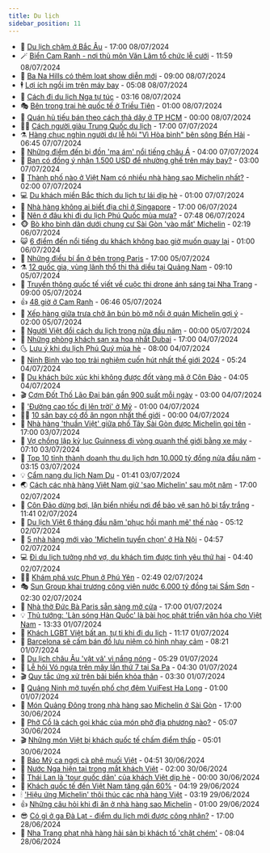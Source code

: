 ```yaml
---
title: Du lịch
sidebar_position: 11
---
```


<!-- vnexpress-du-lich:START -->
- 💂 [Du lịch chậm ở Bắc Âu](https://vnexpress.net/du-lich-cham-o-bac-au-4761131.html) - 17:00 08/07/2024
- 🪄 [Biển Cam Ranh - nơi thủ môn Văn Lâm tổ chức lễ cưới](https://vnexpress.net/bien-cam-ranh-noi-thu-mon-van-lam-to-chuc-le-cuoi-4767348.html) - 11:59 08/07/2024
- 🦅 [Ba Na Hills có thêm loạt show diễn mới](https://vnexpress.net/ba-na-hills-co-them-loat-show-dien-moi-4767035.html) - 09:00 08/07/2024
- 🕴 [Lợi ích ngồi im trên máy bay](https://vnexpress.net/loi-ich-ngoi-im-tren-may-bay-4767265.html) - 05:08 08/07/2024
- 👀 [Cách đi du lịch Nga tự túc](https://vnexpress.net/cach-di-du-lich-nga-tu-tuc-4762391.html) - 03:16 08/07/2024
- 🎭 [Bên trong trại hè quốc tế ở Triều Tiên](https://vnexpress.net/ben-trong-trai-he-quoc-te-o-trieu-tien-4767140.html) - 01:00 08/07/2024
- 🦒 [Quán hủ tiếu bán theo cách thả dây ở TP HCM](https://vnexpress.net/quan-hu-tieu-ban-theo-cach-tha-day-o-tp-hcm-4767120.html) - 00:00 08/07/2024
- 👨‍🏫 [Cách người giàu Trung Quốc du lịch](https://vnexpress.net/cach-nguoi-giau-trung-quoc-du-lich-4766584.html) - 17:00 07/07/2024
- ⚗️ [Hàng chục nghìn người dự lễ hội &quot;Vì Hòa bình&quot; bên sông Bến Hải](https://vnexpress.net/hang-chuc-nghin-nguoi-du-le-hoi-vi-hoa-binh-ben-song-ben-hai-4767001.html) - 06:45 07/07/2024
- 🥸 [Những điểm đến bị đồn &#39;ma ám&#39; nổi tiếng châu Á](https://vnexpress.net/nhung-diem-den-bi-don-ma-am-noi-tieng-chau-a-4766853.html) - 04:00 07/07/2024
- 🤠 [Bạn có đồng ý nhận 1.500 USD để nhường ghế trên máy bay?](https://vnexpress.net/ban-co-dong-y-nhan-1-500-usd-de-nhuong-ghe-tren-may-bay-4766545.html) - 03:00 07/07/2024
- 🚀 [Thành phố nào ở Việt Nam có nhiều nhà hàng sao Michelin nhất?](https://vnexpress.net/thanh-pho-nao-o-viet-nam-co-nhieu-nha-hang-sao-michelin-nhat-4766916.html) - 02:00 07/07/2024
- 💻 [Du khách miền Bắc thích du lịch tự lái dịp hè](https://vnexpress.net/du-khach-mien-bac-thich-du-lich-tu-lai-dip-he-4765117.html) - 01:00 07/07/2024
- 💼 [Nhà hàng không ai biết địa chỉ ở Singapore](https://vnexpress.net/nha-hang-khong-ai-biet-dia-chi-o-singapore-4766930.html) - 17:00 06/07/2024
- 🤡 [Nên ở đâu khi đi du lịch Phú Quốc mùa mưa?](https://vnexpress.net/nen-o-dau-khi-di-du-lich-phu-quoc-mua-mua-4766428.html) - 07:48 06/07/2024
- 🐵 [Bò kho bình dân dưới chung cư Sài Gòn &#39;vào mắt&#39; Michelin](https://vnexpress.net/bo-kho-binh-dan-duoi-chung-cu-sai-gon-vao-mat-michelin-4765705.html) - 02:19 06/07/2024
- 😺 [6 điểm đến nổi tiếng du khách không bao giờ muốn quay lại](https://vnexpress.net/6-diem-den-noi-tieng-du-khach-khong-bao-gio-muon-quay-lai-4766405.html) - 01:00 06/07/2024
- 🌈 [Những điều bí ẩn ở bên trong Paris](https://vnexpress.net/nhung-dieu-bi-an-o-ben-trong-paris-4766467.html) - 17:00 05/07/2024
- ⚗️ [12 quốc gia, vùng lãnh thổ thi thả diều tại Quảng Nam](https://vnexpress.net/12-quoc-gia-vung-lanh-tho-thi-tha-dieu-tai-quang-nam-4766578.html) - 09:10 05/07/2024
- 👀 [Truyền thông quốc tế viết về cuộc thi drone ánh sáng tại Nha Trang](https://vnexpress.net/truyen-thong-quoc-te-viet-ve-cuoc-thi-drone-anh-sang-tai-nha-trang-4766244.html) - 09:00 05/07/2024
- 👍 [48 giờ ở Cam Ranh](https://vnexpress.net/48-gio-o-cam-ranh-4765364.html) - 06:46 05/07/2024
- 💄 [Xếp hàng giữa trưa chờ ăn bún bò mỡ nổi ở quán Michelin gợi ý](https://vnexpress.net/xep-hang-giua-trua-cho-an-bun-bo-mo-noi-o-quan-michelin-goi-y-4766233.html) - 02:00 05/07/2024
- 🥷 [Người Việt đổi cách du lịch trong nửa đầu năm](https://vnexpress.net/nguoi-viet-doi-cach-du-lich-trong-nua-dau-nam-4766079.html) - 00:00 05/07/2024
- 📝 [Những phòng khách sạn xa hoa nhất Dubai](https://vnexpress.net/nhung-phong-khach-san-xa-hoa-nhat-dubai-4766218.html) - 17:00 04/07/2024
- 🌜 [Lưu ý khi du lịch Phú Quý mùa hè](https://vnexpress.net/luu-y-khi-du-lich-phu-quy-mua-he-4765751.html) - 08:00 04/07/2024
- 📝 [Ninh Bình vào top trải nghiệm cuốn hút nhất thế giới 2024](https://vnexpress.net/ninh-binh-vao-top-trai-nghiem-cuon-hut-nhat-the-gioi-2024-4765959.html) - 05:24 04/07/2024
- 🧰 [Du khách bức xúc khi không được đốt vàng mã ở Côn Đảo](https://vnexpress.net/du-khach-buc-xuc-khi-khong-duoc-dot-vang-ma-o-con-dao-4765967.html) - 04:05 04/07/2024
- 🎬 [Cơm Đốt Thố Lão Đại bán gần 900 suất mỗi ngày](https://vnexpress.net/com-dot-tho-lao-dai-ban-gan-900-suat-moi-ngay-4763274.html) - 03:00 04/07/2024
- 🧐 [&#39;Đường cao tốc đi lên trời&#39; ở Mỹ](https://vnexpress.net/duong-cao-toc-di-len-troi-o-my-4765673.html) - 01:00 04/07/2024
- 👨‍🏫 [10 sân bay có đồ ăn ngon nhất thế giới](https://vnexpress.net/10-san-bay-co-do-an-ngon-nhat-the-gioi-4765590.html) - 00:00 04/07/2024
- 🦣 [Nhà hàng &#39;thuần Việt&#39; giữa phố Tây Sài Gòn được Michelin gọi tên](https://vnexpress.net/nha-hang-thuan-viet-giua-pho-tay-sai-gon-duoc-michelin-goi-ten-4763030.html) - 17:00 03/07/2024
- 🌋 [Vợ chồng lập kỷ lục Guinness đi vòng quanh thế giới bằng xe máy](https://vnexpress.net/vo-chong-lap-ky-luc-guinness-di-vong-quanh-the-gioi-bang-xe-may-4765517.html) - 07:10 03/07/2024
- 🦄 [Top 10 tỉnh thành doanh thu du lịch hơn 10.000 tỷ đồng nửa đầu năm](https://vnexpress.net/top-10-tinh-thanh-doanh-thu-du-lich-hon-10-000-ty-dong-nua-dau-nam-4765274.html) - 03:15 03/07/2024
- 💡 [Cẩm nang du lịch Nam Du](https://vnexpress.net/cam-nang-du-lich-nam-du-4764453.html) - 01:41 03/07/2024
- 🌏 [Cách các nhà hàng Việt Nam giữ &#39;sao Michelin&#39; sau một năm](https://vnexpress.net/cach-cac-nha-hang-viet-nam-giu-sao-michelin-sau-mot-nam-4764135.html) - 17:00 02/07/2024
- 💂 [Côn Đảo dừng bơi, lặn biển nhiều nơi để bảo vệ san hô bị tẩy trắng](https://vnexpress.net/con-dao-dung-boi-lan-bien-nhieu-noi-de-bao-ve-san-ho-bi-tay-trang-4765267.html) - 11:41 02/07/2024
- 🤩 [Du lịch Việt 6 tháng đầu năm &#39;phục hồi mạnh mẽ&#39; thế nào](https://vnexpress.net/du-lich-viet-6-thang-dau-nam-phuc-hoi-manh-me-the-nao-4765094.html) - 05:12 02/07/2024
- 💪 [5 nhà hàng mới vào &#39;Michelin tuyển chọn&#39; ở Hà Nội](https://vnexpress.net/5-nha-hang-moi-vao-michelin-tuyen-chon-o-ha-noi-4763549.html) - 04:57 02/07/2024
- 💻 [Đi du lịch tưởng nhớ vợ, du khách tìm được tình yêu thứ hai](https://vnexpress.net/di-du-lich-tuong-nho-vo-du-khach-tim-duoc-tinh-yeu-thu-hai-4764971.html) - 04:40 02/07/2024
- 🧑‍💻 [Khám phá vực Phun ở Phú Yên](https://vnexpress.net/kham-pha-vuc-phun-o-phu-yen-4764464.html) - 02:49 02/07/2024
- 🎭 [Sun Group khai trương công viên nước 6.000 tỷ đồng tại Sầm Sơn](https://vnexpress.net/sun-group-khai-truong-cong-vien-nuoc-6-000-ty-dong-tai-sam-son-4764866.html) - 02:30 02/07/2024
- 🧐 [Nhà thờ Đức Bà Paris sẵn sàng mở cửa](https://vnexpress.net/nha-tho-duc-ba-paris-san-sang-mo-cua-4764834.html) - 17:00 01/07/2024
- 💡 [Thủ tướng: &#39;Làn sóng Hàn Quốc&#39; là bài học phát triển văn hóa cho Việt Nam](https://vnexpress.net/thu-tuong-lan-song-han-quoc-la-bai-hoc-phat-trien-van-hoa-cho-viet-nam-4764949.html) - 13:33 01/07/2024
- 🌊 [Khách LGBT Việt bất an, tự ti khi đi du lịch](https://vnexpress.net/khach-lgbt-viet-bat-an-tu-ti-khi-di-du-lich-4764607.html) - 11:17 01/07/2024
- 🎃 [Barcelona sẽ cấm bán đồ lưu niệm có hình nhạy cảm](https://vnexpress.net/barcelona-se-cam-ban-do-luu-niem-co-hinh-nhay-cam-4764558.html) - 08:21 01/07/2024
- 🧠 [Du lịch châu Âu &#39;vật vã&#39; vì nắng nóng](https://vnexpress.net/du-lich-chau-au-vat-va-vi-nang-nong-4764653.html) - 05:29 01/07/2024
- 💄 [Lễ hội Vó ngựa trên mây lần thứ 7 tại Sa Pa](https://vnexpress.net/le-hoi-vo-ngua-tren-may-lan-thu-7-tai-sa-pa-4764665.html) - 04:30 01/07/2024
- 🎬 [Quy tắc ứng xử trên bãi biển khỏa thân](https://vnexpress.net/quy-tac-ung-xu-tren-bai-bien-khoa-than-4764462.html) - 03:30 01/07/2024
- 🐻 [Quảng Ninh mở tuyến phố chợ đêm VuiFest Ha Long](https://vnexpress.net/quang-ninh-mo-tuyen-pho-cho-dem-vuifest-ha-long-4764451.html) - 01:00 01/07/2024
- 🌝 [Món Quảng Đông trong nhà hàng sao Michelin ở Sài Gòn](https://vnexpress.net/mon-quang-dong-trong-nha-hang-sao-michelin-o-sai-gon-4764211.html) - 17:00 30/06/2024
- 🤩 [Phở Cồ là cách gọi khác của món phở địa phương nào?](https://vnexpress.net/pho-co-la-cach-goi-khac-cua-mon-pho-dia-phuong-nao-4764381.html) - 05:07 30/06/2024
- 🎬 [Những món Việt bị khách quốc tế chấm điểm thấp](https://vnexpress.net/nhung-mon-viet-bi-khach-quoc-te-cham-diem-thap-4764278.html) - 05:01 30/06/2024
- 🦩 [Báo Mỹ ca ngợi cà phê muối Việt](https://vnexpress.net/bao-my-ca-ngoi-ca-phe-muoi-viet-4764179.html) - 04:51 30/06/2024
- 🦍 [Nước Nga hiện tại trong mắt khách Việt](https://vnexpress.net/nuoc-nga-hien-tai-trong-mat-khach-viet-4755905.html) - 02:00 30/06/2024
- 👀 [Thái Lan là &#39;tour quốc dân&#39; của khách Việt dịp hè](https://vnexpress.net/thai-lan-la-tour-quoc-dan-cua-khach-viet-dip-he-4762704.html) - 00:00 30/06/2024
- 🧰 [Khách quốc tế đến Việt Nam tăng gần 60%](https://vnexpress.net/khach-quoc-te-den-viet-nam-tang-gan-60-4764086.html) - 04:19 29/06/2024
- 🕯 [&#39;Hiệu ứng Michelin&#39; thôi thúc các nhà hàng Việt](https://vnexpress.net/hieu-ung-michelin-thoi-thuc-cac-nha-hang-viet-4763962.html) - 03:19 29/06/2024
- 👍 [Những câu hỏi khi đi ăn ở nhà hàng sao Michelin](https://vnexpress.net/nhung-cau-hoi-khi-di-an-o-nha-hang-sao-michelin-4763860.html) - 01:00 29/06/2024
- 😎 [Có gì ở ga Đà Lạt - điểm du lịch mới được công nhận?](https://vnexpress.net/co-gi-o-ga-da-lat-diem-du-lich-moi-duoc-cong-nhan-4762392.html) - 17:00 28/06/2024
- 🐘 [Nha Trang phạt nhà hàng hải sản bị khách tố &#39;chặt chém&#39;](https://vnexpress.net/nha-trang-phat-nha-hang-hai-san-bi-khach-to-chat-chem-4763796.html) - 08:04 28/06/2024<!-- vnexpress-du-lich:END -->
